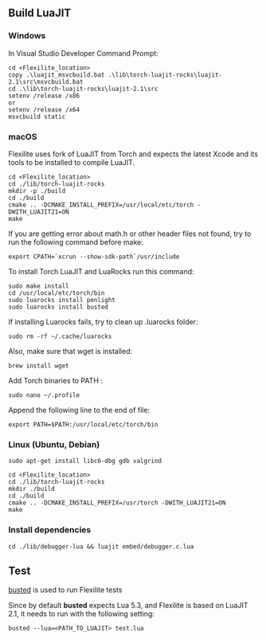 ## Build LuaJIT

### Windows

In Visual Studio Developer Command Prompt:
```shell    
cd <Flexilite_location>
copy .\luajit_msvcbuild.bat .\lib\torch-luajit-rocks\luajit-2.1\src\msvcbuild.bat
cd .\lib\torch-luajit-rocks\luajit-2.1\src
setenv /release /x86
or
setenv /release /x64
msvcbuild static
```

### macOS

Flexilite uses fork of LuaJIT from Torch and expects the latest Xcode and its tools
to be installed to compile LuaJIT. 

``` shell
cd <Flexilite_location>
cd ./lib/torch-luajit-rocks
mkdir -p ./build
cd ./build
cmake .. -DCMAKE_INSTALL_PREFIX=/usr/local/etc/torch -DWITH_LUAJIT21=ON 
make
```

If you are getting error about math.h or other header files not found, try to run the
following command before make:
``` shell
export CPATH=`xcrun --show-sdk-path`/usr/include
```

To install Torch LuaJIT and LuaRocks run this command:
```
sudo make install
cd /usr/local/etc/torch/bin
sudo luarocks install penlight
sudo luarocks install busted
```

If installing Luarocks fails, try to clean up .luarocks folder:

```
sudo rm -rf ~/.cache/luarocks
```

Also, make sure that wget is installed:

```
brew install wget
```

Add Torch binaries to PATH :

```shell
sudo nano ~/.profile
```

Append the following line to the end of file:

```shell
export PATH=$PATH:/usr/local/etc/torch/bin 
```
 

### Linux (Ubuntu, Debian)

``` shell
sudo apt-get install libc6-dbg gdb valgrind
```

``` shell
cd <Flexilite_location>
cd ./lib/torch-luajit-rocks
mkdir ./build
cd ./build
cmake .. -DCMAKE_INSTALL_PREFIX=/usr/torch -DWITH_LUAJIT21=ON 
make 
```

### Install dependencies

```shell
cd ./lib/debugger-lua && luajit embed/debugger.c.lua
```

## Test

[busted](https://github.com/Olivine-Labs/busted) is used to run Flexilite tests

Since by default **busted** expects Lua 5.3, and Flexilite is based on LuaJIT 2.1,
it needs to run with the following setting:

```shell
busted --lua=<PATH_TO_LUAJIT> test.lua
```

